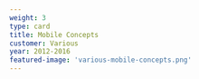 ```yaml
---
weight: 3
type: card
title: Mobile Concepts
customer: Various
year: 2012-2016
featured-image: 'various-mobile-concepts.png'
---
```

